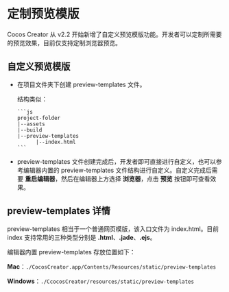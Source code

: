 # 定制预览模版

Cocos Creator 从 v2.2 开始新增了自定义预览模版功能。开发者可以定制所需要的预览效果，目前仅支持定制浏览器预览。

## 自定义预览模版

- 在项目文件夹下创建 preview-templates 文件。

    结构类似：

      ```js
      project-folder
      |--assets
      |--build
      |--preview-templates
            |--index.html
      ```

- preview-templates 文件创建完成后，开发者即可直接进行自定义，也可以参考编辑器内置的 preview-templates 文件结构进行自定义。自定义完成后需要 **重启编辑器**，然后在编辑器上方选择 **浏览器**，点击 **预览** 按钮即可查看效果。

## preview-templates 详情

preview-templates 相当于一个普通网页模版，该入口文件为 index.html。目前 index 支持常用的三种类型分别是 **.html**、**.jade**、**.ejs**。

编辑器内置 preview-templates 存放位置如下：

**Mac**：`./CocosCreator.app/Contents/Resources/static/preview-templates`

**Windows**：`./CcocosCreator/resources/static/preview-templates`
